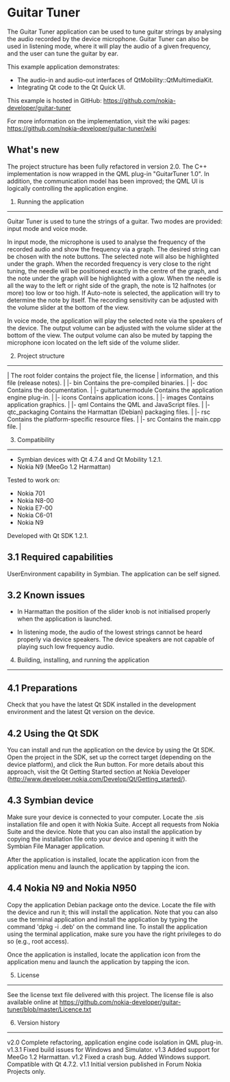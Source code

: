 Guitar Tuner
============

The Guitar Tuner application can be used to tune guitar strings by analysing
the audio recorded by the device microphone. Guitar Tuner can also be used in
listening mode, where it will play the audio of a given frequency, and the 
user can tune the guitar by ear. 

This example application demonstrates:

* The audio-in and audio-out interfaces of QtMobility::QtMultimediaKit.
* Integrating Qt code to the Qt Quick UI.

This example is hosted in GitHub:
https://github.com/nokia-developer/guitar-tuner

For more information on the implementation, visit the wiki pages:
https://github.com/nokia-developer/guitar-tuner/wiki


What's new
----------

The project structure has been fully refactored in version 2.0. The C++
implementation is now wrapped in the QML plug-in "GuitarTuner 1.0". In addition,
the communication model has been improved; the QML UI is logically controlling
the application engine.


1. Running the application
-------------------------------------------------------------------------------

Guitar Tuner is used to tune the strings of a guitar. Two modes are provided:
input mode and voice mode.

In input mode, the microphone is used to analyse the frequency of the recorded
audio and show the frequency via a graph. The desired string can be chosen with
the note buttons. The selected note will also be highlighted under the graph.
When the recorded frequency is very close to the right tuning, the needle will
be positioned exactly in the centre of the graph, and the note under the graph
will be highlighted with a glow. When the needle is all the way to the left or
right side of the graph, the note is 12 halfnotes (or more) too low or too high.
If Auto-note is selected, the application will try to determine the note by
itself. The recording sensitivity can be adjusted with the volume slider at the
bottom of the view.

In voice mode, the application will play the selected note via the speakers 
of the device. The output volume can be adjusted with the volume slider at the 
bottom of the view. The output volume can also be muted by tapping the 
microphone icon located on the left side of the volume slider.


2. Project structure
-------------------------------------------------------------------------------

 |                      The root folder contains the project file, the license
 |                      information, and this file (release notes).
 |
 |- bin                 Contains the pre-compiled binaries.
 |
 |- doc                 Contains the documentation.
 |
 |- guitartunermodule   Contains the application engine plug-in.
 |
 |- icons               Contains application icons.
 |
 |- images              Contains application graphics.
 |
 |- qml                 Contains the QML and JavaScript files.
 |
 |- qtc_packaging       Contains the Harmattan (Debian) packaging files.
 |
 |- rsc                 Contains the platform-specific resource files.
 |
 |- src                 Contains the main.cpp file.
 |


3. Compatibility
-------------------------------------------------------------------------------

 - Symbian devices with Qt 4.7.4 and Qt Mobility 1.2.1.
 - Nokia N9 (MeeGo 1.2 Harmattan)

Tested to work on:
 - Nokia 701
 - Nokia N8-00
 - Nokia E7-00
 - Nokia C6-01
 - Nokia N9

Developed with Qt SDK 1.2.1.

3.1 Required capabilities
-------------------------

UserEnvironment capability in Symbian. The application can be self signed.

3.2 Known issues
----------------

- In Harmattan the position of the slider knob is not initialised properly when
  the application is launched.

- In listening mode, the audio of the lowest strings cannot be heard properly 
  via device speakers. The device speakers are not capable of playing such low 
  frequency audio.


4. Building, installing, and running the application
-------------------------------------------------------------------------------

4.1 Preparations
----------------

Check that you have the latest Qt SDK installed in the development environment
and the latest Qt version on the device.

4.2 Using the Qt SDK
--------------------

You can install and run the application on the device by using the Qt SDK.
Open the project in the SDK, set up the correct target (depending on the device
platform), and click the Run button. For more details about this approach,
visit the Qt Getting Started section at Nokia Developer
(http://www.developer.nokia.com/Develop/Qt/Getting_started/).

4.3 Symbian device
------------------

Make sure your device is connected to your computer. Locate the .sis
installation file and open it with Nokia Suite. Accept all requests from Nokia
Suite and the device. Note that you can also install the application by copying
the installation file onto your device and opening it with the Symbian File
Manager application.

After the application is installed, locate the application icon from the
application menu and launch the application by tapping the icon.

4.4 Nokia N9 and Nokia N950
---------------------------

Copy the application Debian package onto the device. Locate the file with the
device and run it; this will install the application. Note that you can also
use the terminal application and install the application by typing the command
'dpkg -i <package name>.deb' on the command line. To install the application
using the terminal application, make sure you have the right privileges 
to do so (e.g., root access).

Once the application is installed, locate the application icon from the
application menu and launch the application by tapping the icon.


5. License
-------------------------------------------------------------------------------

See the license text file delivered with this project. The license file is also
available online at
https://github.com/nokia-developer/guitar-tuner/blob/master/Licence.txt


6. Version history
-------------------------------------------------------------------------------

v2.0 Complete refactoring, application engine code isolation in QML plug-in.
v1.3.1 Fixed build issues for Windows and Simulator.
v1.3 Added support for MeeGo 1.2 Harmattan.
v1.2 Fixed a crash bug. Added Windows support. Compatible with Qt 4.7.2.
v1.1 Initial version published in Forum Nokia Projects only.